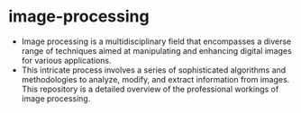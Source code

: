 # image-processing
- Image processing is a multidisciplinary field that encompasses a diverse range of techniques aimed at manipulating and enhancing digital images for various applications.
-  This intricate process involves a series of sophisticated algorithms and methodologies to analyze, modify, and extract information from images. This repository is a detailed overview of the professional workings of image processing.
